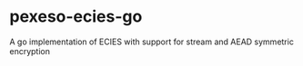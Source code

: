 # pexeso-ecies-go
A go implementation of ECIES with support for stream and AEAD symmetric encryption
